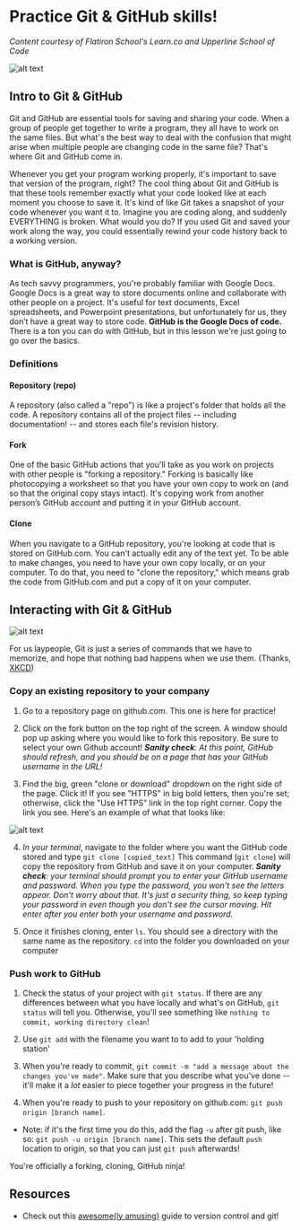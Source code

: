 # Practice Git & GitHub skills!

*Content courtesy of Flatiron School's Learn.co and Upperline School of Code*

![alt text](https://pando-assets.s3.amazonaws.com/uploads/2013/07/screen-shot-2013-07-08-at-4-17-49-pm.png "OctoCat, the GitHub mascot")


## Intro to Git & GitHub

Git and GitHub are essential tools for saving and sharing your code. When a group of people get together to write a program, they all have to work on the same files. But what's the best way to deal with the confusion that might arise when multiple people are changing code in the same file? That's where Git and GitHub come in.

Whenever you get your program working properly, it's important to save that version of the program, right? The cool thing about Git and GitHub is that these tools remember exactly what your code looked like at each moment you choose to save it. It's kind of like Git takes a snapshot of your code whenever you want it to. Imagine you are coding along, and suddenly EVERYTHING is broken. What would you do? If you used Git and saved your work along the way, you could essentially rewind your code history back to a working version.

### What is GitHub, anyway?

As tech savvy programmers, you're probably familiar with Google Docs. Google Docs is a great way to store documents online and collaborate with other people on a project. It's useful for text documents, Excel spreadsheets, and Powerpoint presentations, but unfortunately for us, they don’t have a great way to store code. **GitHub is the Google Docs of code.** There is a ton you can do with GitHub, but in this lesson we're just going to go over the basics. 

### Definitions

#### Repository (repo)

A repository (also called a "repo") is like a project's folder that holds all the code. A repository contains all of the project files -- including documentation! -- and stores each file's revision history.

#### Fork

One of the basic GitHub actions that you'll take as you work on projects with other people is "forking a repository." Forking is basically like photocopying a worksheet so that you have your own copy to work on (and so that the original copy stays intact). It's copying work from another person’s GitHub account and putting it in your GitHub account. 

#### Clone
When you navigate to a GitHub repository, you're looking at code that is stored on GitHub.com. You can't actually edit any of the text yet. To be able to make changes, you need to have your own copy locally, or on your computer. To do that, you need to "clone the repository," which means grab the code from GitHub.com and put a copy of it on your computer.


## Interacting with Git & GitHub

![alt text](https://imgs.xkcd.com/comics/git.png "We're all in this boat together" )

For us laypeople, Git is just a series of commands that we have to memorize, and hope that nothing bad happens when we use them. (Thanks, [XKCD](https://xkcd.com/1597/))

### Copy an existing repository to your company

1. Go to a repository page on github.com. This one is here for practice!

2. Click on the fork button on the top right of the screen. A window should pop up asking where you would like to fork this repository. Be sure to select your own Github account! ***Sanity check**: At this point, GitHub should refresh, and you should be on a page that has your GitHub username in the URL!*

3. Find the big, green "clone or download" dropdown on the right side of the page. Click it! If you see "HTTPS" in big bold letters, then you're set; otherwise, click the "Use HTTPS" link in the top right corner. Copy the link you see. Here's an example of what that looks like:

![alt text](https://help.github.com/assets/images/help/repository/remotes-url.png "Clone a repo")

4. *In your terminal*, navigate to the folder where you want the GitHub code stored and type `git clone [copied_text]` This command (`git clone`) will copy the repository from GitHub and save it on your computer. ***Sanity check**: your terminal should prompt you to enter your GitHub username and password. When you type the password, you won't see the letters appear. Don't worry about that. It's just a security thing, so keep typing your password in even though you don't see the cursor moving. Hit enter after you enter both your username and password.*

5. Once it finishes cloning, enter `ls`. You should see a directory with the same name as the repository. `cd` into the folder you downloaded on your computer

### Push work to GitHub

1. Check the status of your project with `git status`. If there are any differences between what you have locally and what's on GitHub, `git status` will tell you. Otherwise, you'll see something like `nothing to commit, working directory clean`!

2. Use `git add` with the filename you want to to add to your 'holding station'

3. When you're ready to commit, `git commit -m "add a message about the changes you've made"`. Make sure that you describe what you've done -- it'll make it a *lot* easier to piece together your progress in the future!

4. When you're ready to push to your repository on github.com: `git push origin [branch name]`.
  - Note: if it's the first time you do this, add the flag `-u` after git push, like so: `git push -u origin [branch name]`. This sets the default `push` location to origin, so that you can just `git push` afterwards!

You're officially a forking, cloning, GitHub ninja!


## Resources

- Check out this [awesome(ly amusing)](http://bloggytoons.com/posts/2013/10/10/git-kitchen-wchef-ramsay) guide to version control and git!

